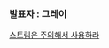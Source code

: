 ### 발표자 : 그레이

[스트림은 주의해서 사용하라](https://vivid-cyclone-180.notion.site/45-a4cdece0dfca441fbb777d3b5409d5f8)
